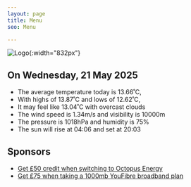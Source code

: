 ```yaml
---
layout: page
title: Menu
seo: Menu

---
```


![Logo](/images/logo.jpg){:width="832px"}

<!-- weather_marker starts -->
## On Wednesday, 21 May 2025

- The average temperature today is 13.66˚C,
- With highs of 13.87˚C and lows of 12.62˚C,
- It may feel like 13.04˚C with overcast clouds
- The wind speed is 1.34m/s and visibility is 10000m
- The pressure is 1018hPa and humidity is 75%
- The sun will rise at 04:06 and set at 20:03

<!-- weather_marker ends -->

## Sponsors

- [Get £50 credit when switching to Octopus Energy](https://bit.ly/3oD1nnS)
- [Get £75 when taking a 1000mb YouFibre broadband plan](https://aklam.io/91zWhU?)
